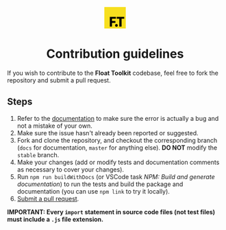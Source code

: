 <div align="center" style="margin-bottom: 0.5rem">
	<img src="https://raw.githubusercontent.com/float-toolkit/core/HEAD/media/ftlogo.svg" width="50" />
</div>

<h1 align="center">Contribution guidelines</h1>

If you wish to contribute to the **Float Toolkit** codebase, feel free to fork the repository and submit a pull request.

## Steps

1.  Refer to the [documentation](https://float-toolkit.web.app) to make sure the error is actually a bug and not a mistake of your own.
1.  Make sure the issue hasn't already been reported or suggested.
1.  Fork and clone the repository, and checkout the corresponding branch (`docs` for documentation, `master` for anything else). **DO NOT** modify the `stable` branch.
1.  Make your changes (add or modify tests and documentation comments as necessary to cover your changes).
1.  Run `npm run buildWithDocs` (or VSCode task _NPM: Build and generate documentation_) to run the tests and build the package and documentation (you can use `npm link` to try it locally).
1.  [Submit a pull request](https://github.com/float-toolkit/core/compare).

**IMPORTANT: Every `import` statement in source code files (not test files) must include a `.js` file extension.**
